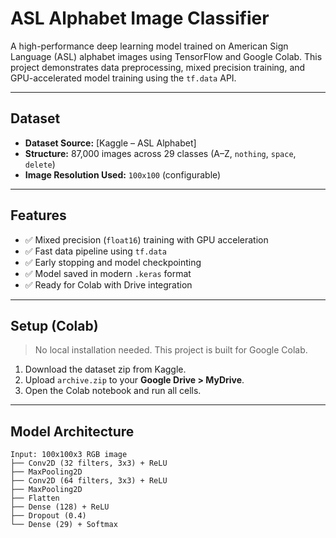 #  ASL Alphabet Image Classifier

A high-performance deep learning model trained on American Sign Language (ASL) alphabet images using TensorFlow and Google Colab. This project demonstrates data preprocessing, mixed precision training, and GPU-accelerated model training using the `tf.data` API.

---

##  Dataset

- **Dataset Source:** [Kaggle – ASL Alphabet]
- **Structure:** 87,000 images across 29 classes (A–Z, `nothing`, `space`, `delete`)
- **Image Resolution Used:** `100x100` (configurable)

---

## Features

- ✅ Mixed precision (`float16`) training with GPU acceleration
- ✅ Fast data pipeline using `tf.data`
- ✅ Early stopping and model checkpointing
- ✅ Model saved in modern `.keras` format
- ✅ Ready for Colab with Drive integration

---

##  Setup (Colab)

> No local installation needed. This project is built for Google Colab.

1. Download the dataset zip from Kaggle.
2. Upload `archive.zip` to your **Google Drive > MyDrive**.
3. Open the Colab notebook and run all cells.

---

##  Model Architecture

```text
Input: 100x100x3 RGB image
├── Conv2D (32 filters, 3x3) + ReLU
├── MaxPooling2D
├── Conv2D (64 filters, 3x3) + ReLU
├── MaxPooling2D
├── Flatten
├── Dense (128) + ReLU
├── Dropout (0.4)
└── Dense (29) + Softmax
